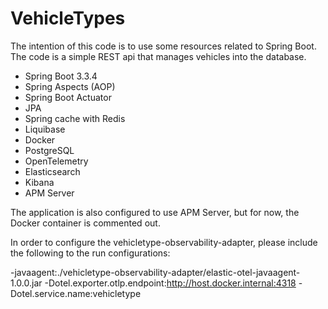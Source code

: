 # VehicleTypes

The intention of this code is to use some resources related to Spring Boot.
The code is a simple REST api that manages vehicles into the database.
- Spring Boot 3.3.4
- Spring Aspects (AOP)
- Spring Boot Actuator
- JPA
- Spring cache with Redis 
- Liquibase
- Docker
- PostgreSQL
- OpenTelemetry
- Elasticsearch
- Kibana
- APM Server

The application is also configured to use APM Server, but for now, the Docker container is commented out.

In order to configure the vehicletype-observability-adapter, please include the following to the run configurations:

-javaagent:./vehicletype-observability-adapter/elastic-otel-javaagent-1.0.0.jar
-Dotel.exporter.otlp.endpoint:http://host.docker.internal:4318
-Dotel.service.name:vehicletype
